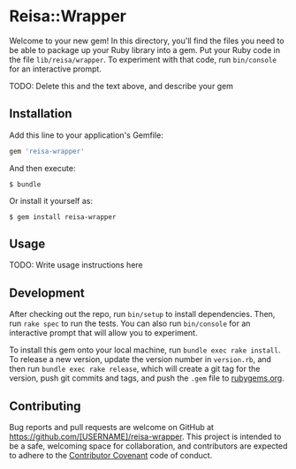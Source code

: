 # Reisa::Wrapper

Welcome to your new gem! In this directory, you'll find the files you need to be able to package up your Ruby library into a gem. Put your Ruby code in the file `lib/reisa/wrapper`. To experiment with that code, run `bin/console` for an interactive prompt.

TODO: Delete this and the text above, and describe your gem

## Installation

Add this line to your application's Gemfile:

```ruby
gem 'reisa-wrapper'
```

And then execute:

    $ bundle

Or install it yourself as:

    $ gem install reisa-wrapper

## Usage

TODO: Write usage instructions here

## Development

After checking out the repo, run `bin/setup` to install dependencies. Then, run `rake spec` to run the tests. You can also run `bin/console` for an interactive prompt that will allow you to experiment.

To install this gem onto your local machine, run `bundle exec rake install`. To release a new version, update the version number in `version.rb`, and then run `bundle exec rake release`, which will create a git tag for the version, push git commits and tags, and push the `.gem` file to [rubygems.org](https://rubygems.org).

## Contributing

Bug reports and pull requests are welcome on GitHub at https://github.com/[USERNAME]/reisa-wrapper. This project is intended to be a safe, welcoming space for collaboration, and contributors are expected to adhere to the [Contributor Covenant](http://contributor-covenant.org) code of conduct.

